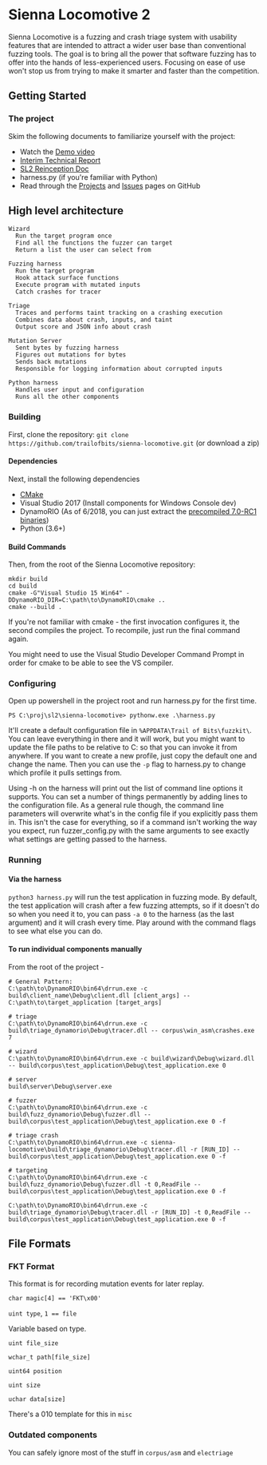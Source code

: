 # Sienna Locomotive 2

Sienna Locomotive is a fuzzing and crash triage system with usability features that are intended to attract a wider user base than conventional fuzzing tools. The goal is to bring all the power that software fuzzing has to offer into the hands of less-experienced users. Focusing on ease of use won't stop us from trying to make it smarter and faster than the competition.

## Getting Started

### The project
Skim the following documents to familiarize yourself with the project:
* Watch the [Demo video](https://drive.google.com/open?id=1njGgRrrfNanYSuaMy5nwLi1rw2bS1rMt)
* [Interim Technical Report](https://docs.google.com/document/d/1zTUHlu-y_ZLT08saJp0qguYXC69F6CskMPZVLs48IVc/edit)
* [SL2 Reinception Doc ](https://docs.google.com/document/d/1RwvknJk9PPgecLcsQI1SiXje9SdKB3OuOoSniIDvy68/edit)
* harness.py (if you're familiar with Python)
* Read through the [Projects](https://github.com/trailofbits/sienna-locomotive/projects/6) and [Issues](https://github.com/trailofbits/sienna-locomotive/issues) pages on GitHub

## High level architecture

```
Wizard
  Run the target program once
  Find all the functions the fuzzer can target
  Return a list the user can select from

Fuzzing harness
  Run the target program
  Hook attack surface functions
  Execute program with mutated inputs
  Catch crashes for tracer

Triage
  Traces and performs taint tracking on a crashing execution
  Combines data about crash, inputs, and taint
  Output score and JSON info about crash

Mutation Server
  Sent bytes by fuzzing harness
  Figures out mutations for bytes
  Sends back mutations
  Responsible for logging information about corrupted inputs

Python harness
  Handles user input and configuration
  Runs all the other components
```

### Building
First, clone the repository:
`git clone https://github.com/trailofbits/sienna-locomotive.git` (or download a zip)

#### Dependencies
Next, install the following dependencies
* [CMake](https://cmake.org/download/)
* Visual Studio 2017 (Install components for Windows Console dev)
* DynamoRIO (As of 6/2018, you can just extract the [precompiled 7.0-RC1 binaries](https://github.com/DynamoRIO/dynamorio/releases/tag/release_7_0_0_rc1))
* Python (3.6+)

#### Build Commands

Then, from the root of the Sienna Locomotive repository:

```
mkdir build
cd build
cmake -G"Visual Studio 15 Win64" -DDynamoRIO_DIR=C:\path\to\DynamoRIO\cmake ..
cmake --build .
```

If you're not familiar with cmake - the first invocation configures it, the second compiles the project. To recompile, just run the final command again.

You might need to use the Visual Studio Developer Command Prompt in order for cmake to be able to see the VS compiler.

### Configuring
Open up powershell in the project root and run harness.py for the first time.

`PS C:\proj\sl2\sienna-locomotive> pythonw.exe .\harness.py`

It'll create a default configuration file in `%APPDATA\Trail of Bits\fuzzkit\`. You can leave everything in there and it will work, but you might want to update the file paths to be relative to C: so that you can invoke it from anywhere. If you want to create a new profile, just copy the default one and change the name. Then you can use the `-p` flag to harness.py to change which profile it pulls settings from.

Using -h on the harness will print out the list of command line options it supports. You can set a number of things permanently by adding lines to the configuration file. As a general rule though, the command line parameters will overwrite what's in the config file if you explicitly pass them in. This isn't the case for everything, so if a command isn't working the way you expect, run fuzzer_config.py with the same arguments to see exactly what settings are getting passed to the harness.

### Running

#### Via the harness
`python3 harness.py` will run the test application in fuzzing mode. By default, the test application will crash after a few fuzzing attempts, so if it doesn't do so when you need it to, you can pass `-a 0` to the harness (as the last argument) and it will crash every time. Play around with the command flags to see what else you can do.

#### To run individual components manually
From the root of the project -
```
# General Pattern:
C:\path\to\DynamoRIO\bin64\drrun.exe -c build\client_name\Debug\client.dll [client_args] -- C:\path\to\target_application [target_args]

# triage
C:\path\to\DynamoRIO\bin64\drrun.exe -c build\triage_dynamorio\Debug\tracer.dll -- corpus\win_asm\crashes.exe 7

# wizard
C:\path\to\DynamoRIO\bin64\drrun.exe -c build\wizard\Debug\wizard.dll -- build\corpus\test_application\Debug\test_application.exe 0

# server
build\server\Debug\server.exe

# fuzzer
C:\path\to\DynamoRIO\bin64\drrun.exe -c build\fuzz_dynamorio\Debug\fuzzer.dll -- build\corpus\test_application\Debug\test_application.exe 0 -f

# triage crash
C:\path\to\DynamoRIO\bin64\drrun.exe -c sienna-locomotive\build\triage_dynamorio\Debug\tracer.dll -r [RUN_ID] -- build\corpus\test_application\Debug\test_application.exe 0 -f

# targeting
C:\path\to\DynamoRIO\bin64\drrun.exe -c build\fuzz_dynamorio\Debug\fuzzer.dll -t 0,ReadFile -- build\corpus\test_application\Debug\test_application.exe 0 -f

C:\path\to\DynamoRIO\bin64\drrun.exe -c build\triage_dynamorio\Debug\tracer.dll -r [RUN_ID] -t 0,ReadFile -- build\corpus\test_application\Debug\test_application.exe 0 -f
```

## File Formats

### FKT Format

This format is for recording mutation events for later replay.

`char magic[4] == 'FKT\x00'`

`uint type`, `1 == file`

Variable based on type.

`uint file_size`

`wchar_t path[file_size]`

`uint64 position`

`uint size`

`uchar data[size]`


There's a 010 template for this in `misc`

### Outdated components
You can safely ignore most of the stuff in `corpus/asm` and `electriage`
